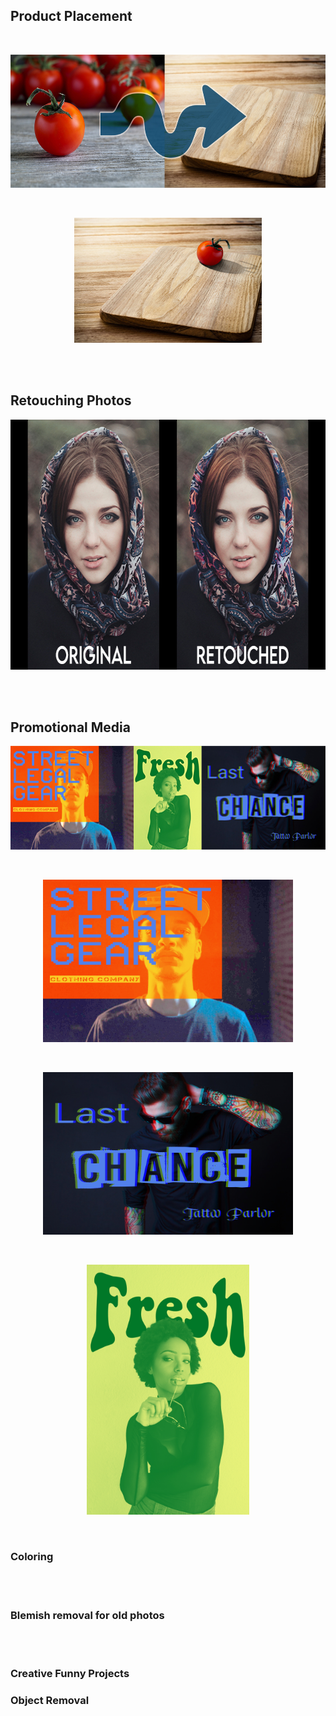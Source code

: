 ## Product Placement
<br>
<p align="center">
  <img src="https://github.com/brownt47/Photoshop/raw/main/images/Product%20Placement%20-%20Tomato%20and%20Cutting%20Board%20v2.jpg" width="640" height="213"/>
</p>
<br>
<p align="center">
  <img src="https://github.com/brownt47/Photoshop/raw/main/images/project%203%20tomato.jpg" />
</p>
<br>
<br>

## Retouching Photos

<p align="center">
  <img src="https://github.com/brownt47/Photoshop/raw/main/images/retouching_example.jpg" width="640" height="400"/>
</p>

<br>
<br>

## Promotional Media

<p align="center">
  <img src="https://github.com/brownt47/Photoshop/raw/main/images/PromoExamples.jpg" width="640" height="166"/>
</p>

<br>


<p align="center">
  <img src="https://github.com/brownt47/Photoshop/raw/main/images/StreetLegalGearDuotone.jpg" width="400" height="260"/>
</p>

<br>

<p align="center">
  <img src="https://github.com/brownt47/Photoshop/raw/main/images/LastChanceTattoo.jpg" width="400" height="260"/>
</p>


<br>

<p align="center">
  <img src="https://github.com/brownt47/Photoshop/raw/main/images/FreshDuotone.jpg" width="260" height="400"/>
</p>

<br>


### Coloring

<br>
<br>

### Blemish removal for old photos

<br>
<br>

### Creative Funny Projects

### Object Removal

<br>
<br>
